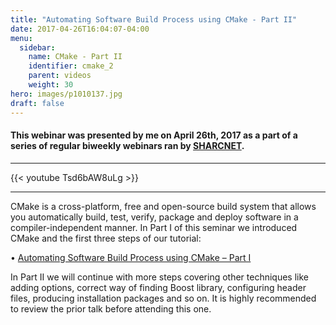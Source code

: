 ```yaml
---
title: "Automating Software Build Process using CMake - Part II"
date: 2017-04-26T16:04:07-04:00
menu:
  sidebar:
    name: CMake - Part II
    identifier: cmake_2
    parent: videos
    weight: 30
hero: images/p1010137.jpg
draft: false
---
```

#### This webinar was presented by me on April 26th, 2017 as a part of a series of regular biweekly webinars ran by [SHARCNET](https://sharcnet.ca).
---
{{< youtube Tsd6bAW8uLg >}}

---
CMake is a cross-platform, free and open-source build system that allows you automatically build, test, verify, package and deploy software in a compiler-independent manner. In Part I of this seminar we introduced CMake and the first three steps of our tutorial:

 • [Automating Software Build Process using CMake – Part I](https://youtu.be/7wxzoAdZcKE)

In Part II we will continue with more steps covering other techniques like adding options, correct way of finding Boost library, configuring header files, producing installation packages and so on. It is highly recommended to review the prior talk before attending this one.
